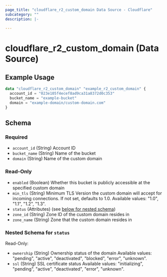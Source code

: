 ```yaml
---
page_title: "cloudflare_r2_custom_domain Data Source - Cloudflare"
subcategory: ""
description: |-
  
---
```


# cloudflare_r2_custom_domain (Data Source)



## Example Usage

```terraform
data "cloudflare_r2_custom_domain" "example_r2_custom_domain" {
  account_id = "023e105f4ecef8ad9ca31a8372d0c353"
  bucket_name = "example-bucket"
  domain = "example-domain/custom-domain.com"
}
```

<!-- schema generated by tfplugindocs -->
## Schema

### Required

- `account_id` (String) Account ID
- `bucket_name` (String) Name of the bucket
- `domain` (String) Name of the custom domain

### Read-Only

- `enabled` (Boolean) Whether this bucket is publicly accessible at the specified custom domain
- `min_tls` (String) Minimum TLS Version the custom domain will accept for incoming connections. If not set, defaults to 1.0.
Available values: "1.0", "1.1", "1.2", "1.3".
- `status` (Attributes) (see [below for nested schema](#nestedatt--status))
- `zone_id` (String) Zone ID of the custom domain resides in
- `zone_name` (String) Zone that the custom domain resides in

<a id="nestedatt--status"></a>
### Nested Schema for `status`

Read-Only:

- `ownership` (String) Ownership status of the domain
Available values: "pending", "active", "deactivated", "blocked", "error", "unknown".
- `ssl` (String) SSL certificate status
Available values: "initializing", "pending", "active", "deactivated", "error", "unknown".


